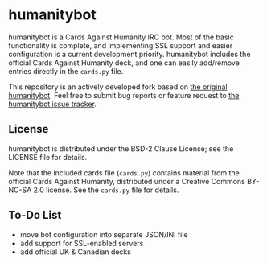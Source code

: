 
humanitybot
===========

humanitybot is a Cards Against Humanity IRC bot.  Most of the basic functionality is complete, and implementing SSL support and easier configuration is a current development priority.  humanitybot includes the official Cards Against Humanity deck, and one can easily add/remove entries directly in the `cards.py` file.

This repository is an actively developed fork based on [the original humanitybot](https://github.com/SuperMatt/humanitybot).  Feel free to submit bug reports or feature request to [the humanitybot issue tracker](https://github.com/Breakthrough/humanitybot/issues).


License
-------------

humanitybot is distributed under the BSD-2 Clause License; see the LICENSE file for details.

Note that the included cards file (`cards.py`) contains material from the official Cards Against Humanity, distributed under a Creative Commons BY-NC-SA 2.0 license.  See the `cards.py` file for details.


To-Do List
-------------

 - move bot configuration into separate JSON/INI file 
 - add support for SSL-enabled servers
 - add official UK & Canadian decks

